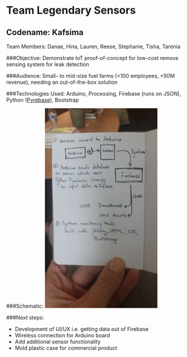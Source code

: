 # Team Legendary Sensors
## Codename: Kafsima
Team Members: Danae, Hina, Lauren, Reese, Stephanie, Tisha, Tarenia


###Objective:
Demonstrate IoT proof-of-concept for low-cost remove sensing system for leak detection

###Audience:
Small- to mid-size fuel farms (<100 employees, <50M revenue), needing an out-of-the-box solution

###Technologies Used:
Arduino, Processing, Firebase (runs on JSON), Python ([Pyrebase](https://github.com/thisbejim/Pyrebase)), Bootstrap

###Schematic:
<img src="https://github.com/kafsima/wwc-atl-hack/blob/master/20160731_135030.jpg" width="60%">

###Next steps:

- Development of UI/UX i.e. getting data out of Firebase
- Wireless connection for Arduino board
- Add additional sensor functionality
- Mold plastic case for commercial product
